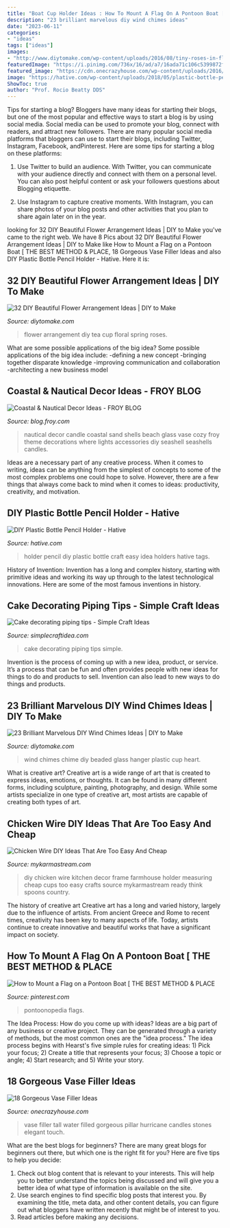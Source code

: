 ```yaml
---
title: "Boat Cup Holder Ideas : How To Mount A Flag On A Pontoon Boat [ The Best Method &amp; Place"
description: "23 brilliant marvelous diy wind chimes ideas"
date: "2023-06-11"
categories:
- "ideas"
tags: ["ideas"]
images:
- "http://www.diytomake.com/wp-content/uploads/2016/08/tiny-roses-in-floral-tea-cup.jpg"
featuredImage: "https://i.pinimg.com/736x/16/ad/a7/16ada71c106c5399872ff351abc810b5.jpg"
featured_image: "https://cdn.onecrazyhouse.com/wp-content/uploads/2016/04/vase-filler-ideas-3.jpg"
image: "https://hative.com/wp-content/uploads/2018/05/plastic-bottle-pencil-holder/6-diy-plastic-bottle-pencil-holder.jpg"
ShowToc: true
author: "Prof. Rocio Beatty DDS"
---
```



Tips for starting a blog?
Bloggers have many ideas for starting their blogs, but one of the most popular and effective ways to start a blog is by using social media. Social media can be used to promote your blog, connect with readers, and attract new followers. There are many popular social media platforms that bloggers can use to start their blogs, including Twitter, Instagram, Facebook, andPinterest. Here are some tips for starting a blog on these platforms:
1. Use Twitter to build an audience. With Twitter, you can communicate with your audience directly and connect with them on a personal level. You can also post helpful content or ask your followers questions about Blogging etiquette.

2. Use Instagram to capture creative moments. With Instagram, you can share photos of your blog posts and other activities that you plan to share again later on in the year.

	

		
looking for 32 DIY Beautiful Flower Arrangement Ideas | DIY to Make you've came to the right web. We have 8 Pics about 32 DIY Beautiful Flower Arrangement Ideas | DIY to Make like How to Mount a Flag on a Pontoon Boat [ THE BEST METHOD &amp; PLACE, 18 Gorgeous Vase Filler Ideas and also DIY Plastic Bottle Pencil Holder - Hative. Here it is:
		
    
## 32 DIY Beautiful Flower Arrangement Ideas | DIY To Make

<img loading=lazy src="http://www.diytomake.com/wp-content/uploads/2016/08/tiny-roses-in-floral-tea-cup.jpg" onerror="this.onerror=null;this.src='https://tse4.mm.bing.net/th?id=OIP.AhdaJ6ixTKbg4w4vEuwDBQHaKQ&amp;pid=15.1';" alt="32 DIY Beautiful Flower Arrangement Ideas | DIY to Make">

_Source: diytomake.com_

>flower arrangement diy tea cup floral spring roses. 

	

What are some possible applications of the big idea?
Some possible applications of the big idea include: 
-defining a new concept
-bringing together disparate knowledge
-improving communication and collaboration
-architecting a new business model

    
## Coastal &amp; Nautical Decor Ideas - FROY BLOG

<img loading=lazy src="http://i1.wp.com/blog.froy.com/wp-content/uploads/2014/04/nautical3.jpg" onerror="this.onerror=null;this.src='https://tse1.mm.bing.net/th?id=OIP.yEcoswFWxOz7uVh95m2ROgHaKn&amp;pid=15.1';" alt="Coastal &amp; Nautical Decor Ideas - FROY BLOG">

_Source: blog.froy.com_

>nautical decor candle coastal sand shells beach glass vase cozy froy theme decorations where lights accessories diy seashell seashells candles. 

	

Ideas are a necessary part of any creative process. When it comes to writing, ideas can be anything from the simplest of concepts to some of the most complex problems one could hope to solve. However, there are a few things that always come back to mind when it comes to ideas: productivity, creativity, and motivation.

    
## DIY Plastic Bottle Pencil Holder - Hative

<img loading=lazy src="https://hative.com/wp-content/uploads/2018/05/plastic-bottle-pencil-holder/6-diy-plastic-bottle-pencil-holder.jpg" onerror="this.onerror=null;this.src='https://tse4.mm.bing.net/th?id=OIP.uwNTgwIOTEMxPjl30eONYQHaH1&amp;pid=15.1';" alt="DIY Plastic Bottle Pencil Holder - Hative">

_Source: hative.com_

>holder pencil diy plastic bottle craft easy idea holders hative tags. 

	

History of Invention:
Invention has a long and complex history, starting with primitive ideas and working its way up through to the latest technological innovations. Here are some of the most famous inventions in history.

    
## Cake Decorating Piping Tips - Simple Craft Ideas

<img loading=lazy src="https://simplecraftidea.com/wp-content/uploads/2015/11/11745323_1045128772178867_7368435860878284430_n7.jpg" onerror="this.onerror=null;this.src='https://tse3.mm.bing.net/th?id=OIP.lRzugAbtq_9juu9GRAH7fwHaLG&amp;pid=15.1';" alt="Cake decorating piping tips - Simple Craft Ideas">

_Source: simplecraftidea.com_

>cake decorating piping tips simple. 

	

Invention is the process of coming up with a new idea, product, or service. It’s a process that can be fun and often provides people with new ideas for things to do and products to sell. Invention can also lead to new ways to do things and products.

    
## 23 Brilliant Marvelous DIY Wind Chimes Ideas | DIY To Make

<img loading=lazy src="http://www.diytomake.com/wp-content/uploads/2016/08/glass-beaded-wind-chime.jpg" onerror="this.onerror=null;this.src='https://tse4.mm.bing.net/th?id=OIP.zippfTOwaxLPLJPIPO8eBQHaPL&amp;pid=15.1';" alt="23 Brilliant Marvelous DIY Wind Chimes Ideas | DIY to Make">

_Source: diytomake.com_

>wind chimes chime diy beaded glass hanger plastic cup heart. 

	

What is creative art?
Creative art is a wide range of art that is created to express ideas, emotions, or thoughts. It can be found in many different forms, including sculpture, painting, photography, and design. While some artists specialize in one type of creative art, most artists are capable of creating both types of art.

    
## Chicken Wire DIY Ideas That Are Too Easy And Cheap

<img loading=lazy src="http://mykarmastream.com/wp-content/uploads/2018/02/Chicken-Wire-diy-4-.jpg" onerror="this.onerror=null;this.src='https://tse2.mm.bing.net/th?id=OIP.eUm6_RkkdO8Nfi-G5SbzJwHaMY&amp;pid=15.1';" alt="Chicken Wire DIY Ideas That Are Too Easy And Cheap">

_Source: mykarmastream.com_

>diy chicken wire kitchen decor frame farmhouse holder measuring cheap cups too easy crafts source mykarmastream ready think spoons country. 

	

The history of creative art
Creative art has a long and varied history, largely due to the influence of artists. From ancient Greece and Rome to recent times, creativity has been key to many aspects of life. Today, artists continue to create innovative and beautiful works that have a significant impact on society.

    
## How To Mount A Flag On A Pontoon Boat [ THE BEST METHOD &amp; PLACE

<img loading=lazy src="https://i.pinimg.com/736x/16/ad/a7/16ada71c106c5399872ff351abc810b5.jpg" onerror="this.onerror=null;this.src='https://tse2.mm.bing.net/th?id=OIP.BmquMkl078j53dwd-jGfiAHaFY&amp;pid=15.1';" alt="How to Mount a Flag on a Pontoon Boat [ THE BEST METHOD &amp; PLACE">

_Source: pinterest.com_

>pontoonopedia flags. 

	

The Idea Process: How do you come up with ideas?
Ideas are a big part of any business or creative project. They can be generated through a variety of methods, but the most common ones are the "idea process." The idea process begins with Hearst's five simple rules for creating ideas: 1) Pick your focus; 2) Create a title that represents your focus; 3) Choose a topic or angle; 4) Start research; and 5) Write your story.

    
## 18 Gorgeous Vase Filler Ideas

<img loading=lazy src="https://cdn.onecrazyhouse.com/wp-content/uploads/2016/04/vase-filler-ideas-3.jpg" onerror="this.onerror=null;this.src='https://tse4.mm.bing.net/th?id=OIP.KII8N_gKYMmFB9vyROXMiwAAAA&amp;pid=15.1';" alt="18 Gorgeous Vase Filler Ideas">

_Source: onecrazyhouse.com_

>vase filler tall water filled gorgeous pillar hurricane candles stones elegant touch. 

	

What are the best blogs for beginners?
There are many great blogs for beginners out there, but which one is the right fit for you? Here are five tips to help you decide: 
1. Check out blog content that is relevant to your interests. This will help you to better understand the topics being discussed and will give you a better idea of what type of information is available on the site. 
2. Use search engines to find specific blog posts that interest you. By examining the title, meta data, and other content details, you can figure out what bloggers have written recently that might be of interest to you. 
3. Read articles before making any decisions.

